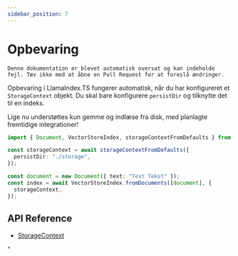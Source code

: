 ```yaml
---
sidebar_position: 7
---
```


# Opbevaring

`Denne dokumentation er blevet automatisk oversat og kan indeholde fejl. Tøv ikke med at åbne en Pull Request for at foreslå ændringer.`

Opbevaring i LlamaIndex.TS fungerer automatisk, når du har konfigureret et `StorageContext` objekt. Du skal bare konfigurere `persistDir` og tilknytte det til en indeks.

Lige nu understøttes kun gemme og indlæse fra disk, med planlagte fremtidige integrationer!

```typescript
import { Document, VectorStoreIndex, storageContextFromDefaults } from "./src";

const storageContext = await storageContextFromDefaults({
  persistDir: "./storage",
});

const document = new Document({ text: "Test Tekst" });
const index = await VectorStoreIndex.fromDocuments([document], {
  storageContext,
});
```

## API Reference

- [StorageContext](../../api/interfaces/StorageContext.md)

"
